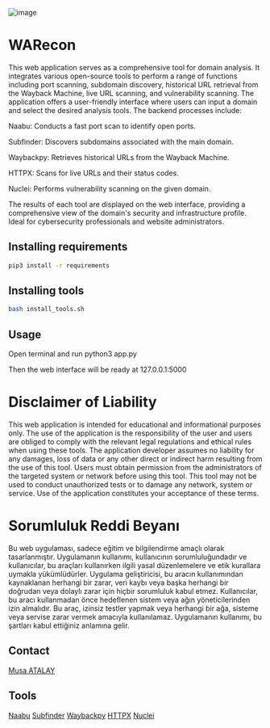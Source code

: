 ![image](https://github.com/4T4L4Y/WARecon/assets/81240785/09f29ce6-18c0-4e98-9d31-a0cfa1409ed5)

# WARecon

This web application serves as a comprehensive tool for domain analysis. It integrates various open-source tools to perform a range of functions including port scanning, subdomain discovery, historical URL retrieval from the Wayback Machine, live URL scanning, and vulnerability scanning. The application offers a user-friendly interface where users can input a domain and select the desired analysis tools. The backend processes include:

Naabu: Conducts a fast port scan to identify open ports.

Subfinder: Discovers subdomains associated with the main domain.

Waybackpy: Retrieves historical URLs from the Wayback Machine.

HTTPX: Scans for live URLs and their status codes.

Nuclei: Performs vulnerability scanning on the given domain.

The results of each tool are displayed on the web interface, providing a comprehensive view of the domain's security and infrastructure profile. Ideal for cybersecurity professionals and website administrators.

## Installing requirements

```bash
pip3 install -r requirements
```
## Installing tools

```bash
bash install_tools.sh
```

## Usage

Open terminal and run python3 app.py

Then the web interface will be ready at 127.0.0.1:5000


# Disclaimer of Liability

This web application is intended for educational and informational purposes only. The use of the application is the responsibility of the user and users are obliged to comply with the relevant legal regulations and ethical rules when using these tools. The application developer assumes no liability for any damages, loss of data or any other direct or indirect harm resulting from the use of this tool. Users must obtain permission from the administrators of the targeted system or network before using this tool. This tool may not be used to conduct unauthorized tests or to damage any network, system or service. Use of the application constitutes your acceptance of these terms.

# Sorumluluk Reddi Beyanı

Bu web uygulaması, sadece eğitim ve bilgilendirme amaçlı olarak tasarlanmıştır. Uygulamanın kullanımı, kullanıcının sorumluluğundadır ve kullanıcılar, bu araçları kullanırken ilgili yasal düzenlemelere ve etik kurallara uymakla yükümlüdürler. Uygulama geliştiricisi, bu aracın kullanımından kaynaklanan herhangi bir zarar, veri kaybı veya başka herhangi bir doğrudan veya dolaylı zarar için hiçbir sorumluluk kabul etmez. Kullanıcılar, bu aracı kullanmadan önce hedeflenen sistem veya ağın yöneticilerinden izin almalıdır. Bu araç, izinsiz testler yapmak veya herhangi bir ağa, sisteme veya servise zarar vermek amacıyla kullanılamaz. Uygulamanın kullanımı, bu şartları kabul ettiğiniz anlamına gelir.

## Contact

[Musa ATALAY](https://tr.linkedin.com/in/musatalayy)

## Tools

[Naabu](https://github.com/projectdiscovery/naabu)
[Subfinder](https://github.com/projectdiscovery/subfinder)
[Waybackpy](https://pypi.org/project/waybackpy/)
[HTTPX](https://github.com/projectdiscovery/httpx)
[Nuclei](https://github.com/projectdiscovery/nuclei)
